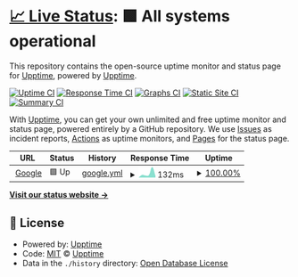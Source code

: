 # [📈 Live Status](https://upptime.github.io/upptime): <!--live status--> **🟩 All systems operational**

This repository contains the open-source uptime monitor and status page for [Upptime](https://upptime.js.org), powered by [Upptime](https://github.com/upptime/upptime).

[![Uptime CI](https://github.com/ShreehariVaasishta/test/workflows/Uptime%20CI/badge.svg)](https://github.com/ShreehariVaasishta/test/actions?query=workflow%3A%22Uptime+CI%22)
[![Response Time CI](https://github.com/ShreehariVaasishta/test/workflows/Response%20Time%20CI/badge.svg)](https://github.com/ShreehariVaasishta/test/actions?query=workflow%3A%22Response+Time+CI%22)
[![Graphs CI](https://github.com/ShreehariVaasishta/test/workflows/Graphs%20CI/badge.svg)](https://github.com/ShreehariVaasishta/test/actions?query=workflow%3A%22Graphs+CI%22)
[![Static Site CI](https://github.com/ShreehariVaasishta/test/workflows/Static%20Site%20CI/badge.svg)](https://github.com/ShreehariVaasishta/test/actions?query=workflow%3A%22Static+Site+CI%22)
[![Summary CI](https://github.com/ShreehariVaasishta/test/workflows/Summary%20CI/badge.svg)](https://github.com/ShreehariVaasishta/test/actions?query=workflow%3A%22Summary+CI%22)

With [Upptime](https://upptime.js.org), you can get your own unlimited and free uptime monitor and status page, powered entirely by a GitHub repository. We use [Issues](https://github.com/upptime/upptime/issues) as incident reports, [Actions](https://github.com/ShreehariVaasishta/test/actions) as uptime monitors, and [Pages](https://upptime.github.io/upptime) for the status page.

<!--start: status pages-->
<!-- This summary is generated by Upptime (https://github.com/upptime/upptime) -->
<!-- Do not edit this manually, your changes will be overwritten -->
<!-- prettier-ignore -->
| URL | Status | History | Response Time | Uptime |
| --- | ------ | ------- | ------------- | ------ |
| <img alt="" src="https://favicons.githubusercontent.com/www.google.com" height="13"> [Google](https://www.google.com) | 🟩 Up | [google.yml](https://github.com/ShreehariVaasishta/test/commits/HEAD/history/google.yml) | <details><summary><img alt="Response time graph" src="./graphs/google/response-time-week.png" height="20"> 132ms</summary><br><a href="https://ShreehariVaasishta.github.io/test/history/google"><img alt="Response time 132" src="https://img.shields.io/endpoint?url=https%3A%2F%2Fraw.githubusercontent.com%2FShreehariVaasishta%2Ftest%2FHEAD%2Fapi%2Fgoogle%2Fresponse-time.json"></a><br><a href="https://ShreehariVaasishta.github.io/test/history/google"><img alt="24-hour response time 50" src="https://img.shields.io/endpoint?url=https%3A%2F%2Fraw.githubusercontent.com%2FShreehariVaasishta%2Ftest%2FHEAD%2Fapi%2Fgoogle%2Fresponse-time-day.json"></a><br><a href="https://ShreehariVaasishta.github.io/test/history/google"><img alt="7-day response time 132" src="https://img.shields.io/endpoint?url=https%3A%2F%2Fraw.githubusercontent.com%2FShreehariVaasishta%2Ftest%2FHEAD%2Fapi%2Fgoogle%2Fresponse-time-week.json"></a><br><a href="https://ShreehariVaasishta.github.io/test/history/google"><img alt="30-day response time 132" src="https://img.shields.io/endpoint?url=https%3A%2F%2Fraw.githubusercontent.com%2FShreehariVaasishta%2Ftest%2FHEAD%2Fapi%2Fgoogle%2Fresponse-time-month.json"></a><br><a href="https://ShreehariVaasishta.github.io/test/history/google"><img alt="1-year response time 132" src="https://img.shields.io/endpoint?url=https%3A%2F%2Fraw.githubusercontent.com%2FShreehariVaasishta%2Ftest%2FHEAD%2Fapi%2Fgoogle%2Fresponse-time-year.json"></a></details> | <details><summary><a href="https://ShreehariVaasishta.github.io/test/history/google">100.00%</a></summary><a href="https://ShreehariVaasishta.github.io/test/history/google"><img alt="All-time uptime 100.00%" src="https://img.shields.io/endpoint?url=https%3A%2F%2Fraw.githubusercontent.com%2FShreehariVaasishta%2Ftest%2FHEAD%2Fapi%2Fgoogle%2Fuptime.json"></a><br><a href="https://ShreehariVaasishta.github.io/test/history/google"><img alt="24-hour uptime 100.00%" src="https://img.shields.io/endpoint?url=https%3A%2F%2Fraw.githubusercontent.com%2FShreehariVaasishta%2Ftest%2FHEAD%2Fapi%2Fgoogle%2Fuptime-day.json"></a><br><a href="https://ShreehariVaasishta.github.io/test/history/google"><img alt="7-day uptime 100.00%" src="https://img.shields.io/endpoint?url=https%3A%2F%2Fraw.githubusercontent.com%2FShreehariVaasishta%2Ftest%2FHEAD%2Fapi%2Fgoogle%2Fuptime-week.json"></a><br><a href="https://ShreehariVaasishta.github.io/test/history/google"><img alt="30-day uptime 100.00%" src="https://img.shields.io/endpoint?url=https%3A%2F%2Fraw.githubusercontent.com%2FShreehariVaasishta%2Ftest%2FHEAD%2Fapi%2Fgoogle%2Fuptime-month.json"></a><br><a href="https://ShreehariVaasishta.github.io/test/history/google"><img alt="1-year uptime 100.00%" src="https://img.shields.io/endpoint?url=https%3A%2F%2Fraw.githubusercontent.com%2FShreehariVaasishta%2Ftest%2FHEAD%2Fapi%2Fgoogle%2Fuptime-year.json"></a></details>

<!--end: status pages-->

[**Visit our status website →**](https://upptime.github.io/upptime)

## 📄 License

- Powered by: [Upptime](https://github.com/upptime/upptime)
- Code: [MIT](./LICENSE) © [Upptime](https://upptime.js.org)
- Data in the `./history` directory: [Open Database License](https://opendatacommons.org/licenses/odbl/1-0/)
